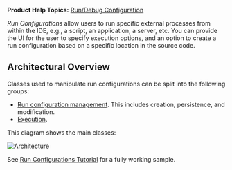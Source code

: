 [//]: # (title: Run Configurations)

<!-- Copyright 2000-2022 JetBrains s.r.o. and other contributors. Use of this source code is governed by the Apache 2.0 license that can be found in the LICENSE file. -->

<microformat>

**Product Help Topics:** [Run/Debug Configuration](https://www.jetbrains.com/idea/help/run-debug-configuration.html)

</microformat>

*Run Configurations* allow users to run specific external processes from within the IDE, e.g., a script, an application, a server, etc.
You can provide the UI for the user to specify execution options, and an option to create a run configuration based on a specific location in the source code.

## Architectural Overview

Classes used to manipulate run configurations can be split into the following groups:

* [Run configuration management](run_configuration_management.md).
  This includes creation, persistence, and modification.
* [Execution](run_configuration_execution.md).

This diagram shows the main classes:

![Architecture](classes.png)

See [Run Configurations Tutorial](run_configurations.md) for a fully working sample.
